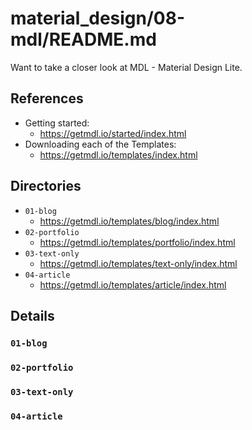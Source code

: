 
# material_design/08-mdl/README.md

Want to take a closer look at MDL - Material Design Lite.

## References

- Getting started:
  - https://getmdl.io/started/index.html
- Downloading each of the Templates:
  - https://getmdl.io/templates/index.html

## Directories

- `01-blog`
  - https://getmdl.io/templates/blog/index.html
- `02-portfolio`
  - https://getmdl.io/templates/portfolio/index.html
- `03-text-only`
  - https://getmdl.io/templates/text-only/index.html
- `04-article`
  - https://getmdl.io/templates/article/index.html

## Details

### `01-blog`

### `02-portfolio`

### `03-text-only`

### `04-article`

